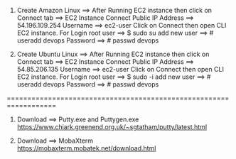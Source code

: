 1) Create Amazon Linux ==>
After Running EC2 instance then click on Connect tab ==> EC2 Instance Connect
Public IP Address ==> 54.196.109.254
Username ==> ec2-user
Click on Connect then open CLI EC2 instance.
For Login root user ==> $ sudo su
add new user ==> # useradd devops
Password ==> # passwd devops


2) Create Ubuntu Linux ==>
After Running EC2 instance then click on Connect tab ==> EC2 Instance Connect
Public IP Address ==> 54.85.206.135
Username ==> ec2-user
Click on Connect then open CLI EC2 instance.
For Login root user ==> $ sudo -i
add new user ==> # useradd devops
Password ==> # passwd devops

==================================================================
1) Download ==> Putty.exe and Puttygen.exe
   https://www.chiark.greenend.org.uk/~sgtatham/putty/latest.html  

2) Download ==> MobaXterm
   https://mobaxterm.mobatek.net/download.html
